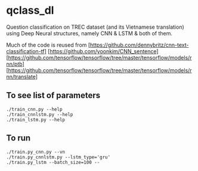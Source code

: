 # qclass_dl
Question classification on TREC dataset (and its Vietnamese translation) using Deep Neural structures, namely CNN &amp; LSTM &amp; both of them.

Much of the code is reused from
[https://github.com/dennybritz/cnn-text-classification-tf]
[https://github.com/yoonkim/CNN_sentence]
[https://github.com/tensorflow/tensorflow/tree/master/tensorflow/models/rnn/ptb]
[https://github.com/tensorflow/tensorflow/tree/master/tensorflow/models/rnn/translate]

## To see list of parameters
```
./train_cnn.py --help
./train_cnnlstm.py --help
./train_lstm.py --help
```

## To run
```
./train.py_cnn.py --vn
./train.py_cnnlstm.py --lstm_type='gru'
./train.py_lstm --batch_size=100 --
```
